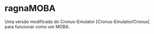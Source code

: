 # ragnaMOBA
Uma versão modificada do Cronus-Emulator [Cronus-Emulator/Cronus] para funcionar como um MOBA.
